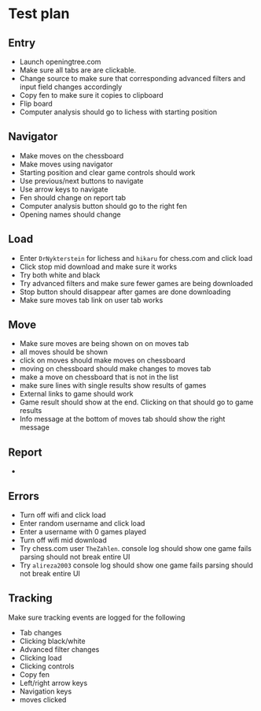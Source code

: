 # Test plan

## Entry
 * Launch openingtree.com
 * Make sure all tabs are are clickable. 
 * Change source to make sure that corresponding advanced filters and input field changes accordingly
 * Copy fen to make sure it copies to clipboard
 * Flip board
 * Computer analysis should go to lichess with starting position

## Navigator
 * Make moves on the chessboard
 * Make moves using navigator
 * Starting position and clear game controls should work
 * Use previous/next buttons to navigate
 * Use arrow keys to navigate
 * Fen should change on report tab
 * Computer analysis button should go to the right fen
 * Opening names should change
 
## Load
 * Enter `DrNykterstein` for lichess and `hikaru` for chess.com and click load
 * Click stop mid download and make sure it works
 * Try both white and black
 * Try advanced filters and make sure fewer games are being downloaded
 * Stop button should disappear after games are done downloading
 * Make sure moves tab link on user tab works

## Move
 * Make sure moves are being shown on on moves tab
 * all moves should be shown
 * click on moves should make moves on chessboard
 * moving on chessboard should make changes to moves tab
 * make a move on chessboard that is not in the list
 * make sure lines with single results show results of games
 * External links to game should work
 * Game result should show at the end. Clicking on that should go to game results
 * Info message at the bottom of moves tab should show the right message
 
 
## Report
 * 

## Errors
 * Turn off wifi and click load
 * Enter random username and click load
 * Enter a username with 0 games played
 * Turn off wifi mid download
 * Try chess.com user `TheZahlen`. console log should show one game fails parsing should not break entire UI
 * Try `alireza2003` console log should show one game fails parsing should not break entire UI
 
## Tracking
Make sure tracking events are logged for the following
 * Tab changes
 * Clicking black/white
 * Advanced filter changes
 * Clicking load
 * Clicking controls
 * Copy fen
 * Left/right arrow keys
 * Navigation keys
 * moves clicked
 
